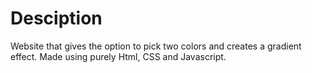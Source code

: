 # Desciption
Website that gives the option to pick two colors and creates a gradient effect.
Made using purely Html, CSS and Javascript.
